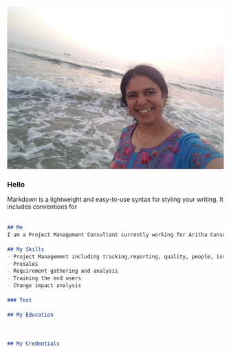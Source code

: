  ![Uma A](20201228_181659.jpg)

### Hello
Markdown is a lightweight and easy-to-use syntax for styling your writing. It includes conventions for

```markdown

## Me
I am a Project Management Consultant currently working for Aritha Consulting.

## My Skills
- Project Management including tracking,reporting, quality, people, issue, scope,schedule, risk, financials etc
- Presales
- Requirement gathering and analysis
- Training the end users
- Change impact analysis

### Test

## My Education



## My Credentials
